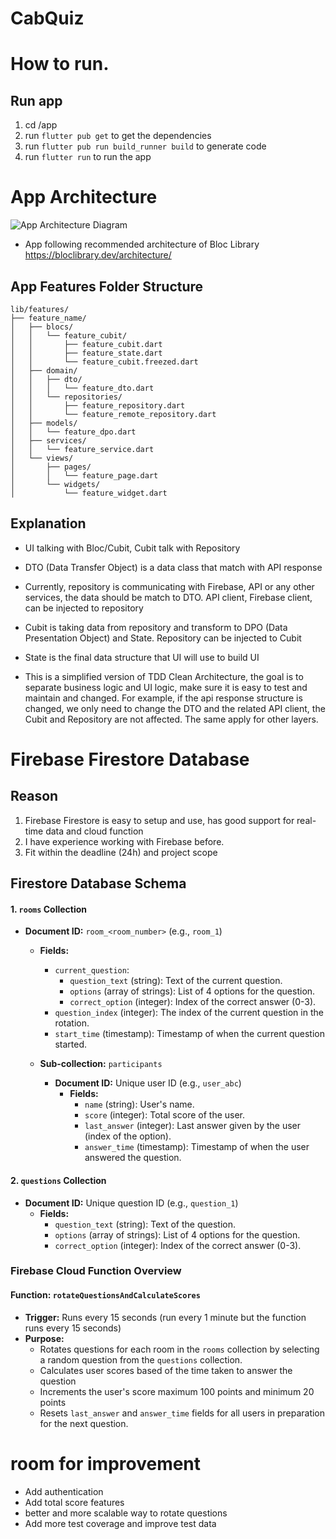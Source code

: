 # CabQuiz


# How to run.

## Run app
1. cd /app
2. run `flutter pub get` to get the dependencies
3. run `flutter pub run build_runner build` to generate code
3. run `flutter run` to run the app




# App Architecture

![App Architecture Diagram](https://bloclibrary.dev/_astro/bloc_architecture_full.CYn-T9Ox_Z20Hwr9.webp)

- App following recommended architecture of Bloc Library https://bloclibrary.dev/architecture/

## App Features Folder Structure

```
lib/features/
├── feature_name/
│   ├── blocs/
│   │   └── feature_cubit/
│   │       ├── feature_cubit.dart
│   │       ├── feature_state.dart
│   │       └── feature_cubit.freezed.dart
│   ├── domain/
│   │   ├── dto/
│   │   │   └── feature_dto.dart
│   │   └── repositories/
│   │       ├── feature_repository.dart
│   │       └── feature_remote_repository.dart
│   ├── models/
│   │   └── feature_dpo.dart
│   ├── services/
│   │   └── feature_service.dart
│   └── views/
│       ├── pages/
│       │   └── feature_page.dart
│       └── widgets/
│           └── feature_widget.dart
```

## Explanation

- UI talking with Bloc/Cubit, Cubit talk with Repository 
- DTO (Data Transfer Object) is a data class that match with API response
- Currently, repository is communicating with Firebase, API or any other services, the data should be match to DTO. API client, Firebase client, can be injected to repository
- Cubit is taking data from repository and transform to DPO (Data Presentation Object) and State. Repository can be injected to Cubit
- State is the final data structure that UI will use to build UI


- This is a simplified version of TDD Clean Architecture, the goal is to separate business logic and UI logic, make sure it is easy to test and maintain and changed. For example, if the api response structure is changed, we only need to change the DTO and the related API client, the Cubit and Repository are not affected. The same apply for other layers.




# Firebase Firestore Database

## Reason
1. Firebase Firestore is easy to setup and use, has good support for real-time data and cloud function
2. I have experience working with Firebase before.
3. Fit within the deadline (24h) and project scope

## Firestore Database Schema

#### 1. **`rooms` Collection**
   - **Document ID:** `room_<room_number>` (e.g., `room_1`)
     - **Fields:**
       - `current_question`: 
         - `question_text` (string): Text of the current question.
         - `options` (array of strings): List of 4 options for the question.
         - `correct_option` (integer): Index of the correct answer (0-3).
       - `question_index` (integer): The index of the current question in the rotation.
       - `start_time` (timestamp): Timestamp of when the current question started.

     - **Sub-collection:** `participants`
       - **Document ID:** Unique user ID (e.g., `user_abc`)
         - **Fields:**
           - `name` (string): User's name.
           - `score` (integer): Total score of the user.
           - `last_answer` (integer): Last answer given by the user (index of the option).
           - `answer_time` (timestamp): Timestamp of when the user answered the question.

#### 2. **`questions` Collection**
   - **Document ID:** Unique question ID (e.g., `question_1`)
     - **Fields:**
       - `question_text` (string): Text of the question.
       - `options` (array of strings): List of 4 options for the question.
       - `correct_option` (integer): Index of the correct answer (0-3).

### Firebase Cloud Function Overview

#### Function: `rotateQuestionsAndCalculateScores`
- **Trigger:** Runs every 15 seconds (run every 1 minute but the function runs every 15 seconds)
- **Purpose:** 
  - Rotates questions for each room in the `rooms` collection by selecting a random question from the `questions` collection.
  - Calculates user scores based of the time taken to answer the question
  - Increments the user's score maximum 100 points and minimum 20 points
  - Resets `last_answer` and `answer_time` fields for all users in preparation for the next question.

# room for improvement

- Add authentication
- Add total score features
- better and more scalable  way to rotate questions
- Add more test coverage and improve test data
